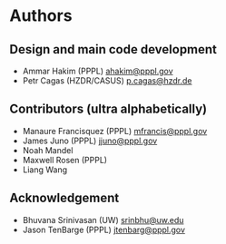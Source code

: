# Authors

## Design and main code development
- Ammar Hakim (PPPL) <ahakim@pppl.gov>
- Petr Cagas (HZDR/CASUS) <p.cagas@hzdr.de>

## Contributors (ultra alphabetically)
- Manaure Francisquez (PPPL) <mfrancis@pppl.gov>
- James Juno (PPPL) <jjuno@pppl.gov>
- Noah Mandel
- Maxwell Rosen (PPPL)
- Liang Wang

## Acknowledgement
- Bhuvana Srinivasan (UW) <srinbhu@uw.edu>
- Jason TenBarge (PPPL) <jtenbarg@pppl.gov>